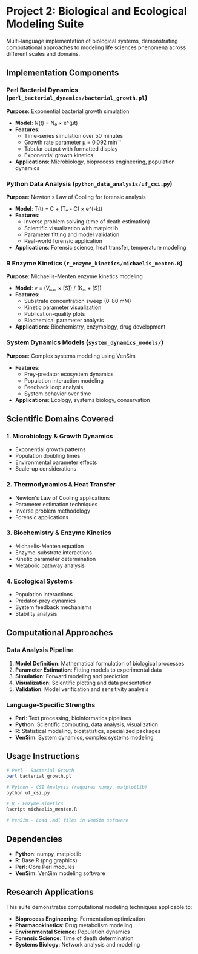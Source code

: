 # Project 2: Biological and Ecological Modeling Suite

Multi-language implementation of biological systems, demonstrating computational approaches to modeling life sciences phenomena across different scales and domains.

## Implementation Components

### Perl Bacterial Dynamics (`perl_bacterial_dynamics/bacterial_growth.pl`)
**Purpose**: Exponential bacterial growth simulation
- **Model**: N(t) = N₀ × e^(μt)
- **Features**:
  - Time-series simulation over 50 minutes
  - Growth rate parameter μ = 0.092 min⁻¹
  - Tabular output with formatted display
  - Exponential growth kinetics
- **Applications**: Microbiology, bioprocess engineering, population dynamics

### Python Data Analysis (`python_data_analysis/uf_csi.py`)
**Purpose**: Newton's Law of Cooling for forensic analysis
- **Model**: T(t) = C + (T₀ - C) × e^(-kt)
- **Features**:
  - Inverse problem solving (time of death estimation)
  - Scientific visualization with matplotlib
  - Parameter fitting and model validation
  - Real-world forensic application
- **Applications**: Forensic science, heat transfer, temperature modeling

### R Enzyme Kinetics (`r_enzyme_kinetics/michaelis_menten.R`)
**Purpose**: Michaelis-Menten enzyme kinetics modeling
- **Model**: v = (Vₘₐₓ × [S]) / (Kₘ + [S])
- **Features**:
  - Substrate concentration sweep (0-80 mM)
  - Kinetic parameter visualization
  - Publication-quality plots
  - Biochemical parameter analysis
- **Applications**: Biochemistry, enzymology, drug development

### System Dynamics Models (`system_dynamics_models/`)
**Purpose**: Complex systems modeling using VenSim
- **Features**:
  - Prey-predator ecosystem dynamics
  - Population interaction modeling
  - Feedback loop analysis
  - System behavior over time
- **Applications**: Ecology, systems biology, conservation

## Scientific Domains Covered

### 1. **Microbiology & Growth Dynamics**
- Exponential growth patterns
- Population doubling times
- Environmental parameter effects
- Scale-up considerations

### 2. **Thermodynamics & Heat Transfer**
- Newton's Law of Cooling applications
- Parameter estimation techniques
- Inverse problem methodology
- Forensic applications

### 3. **Biochemistry & Enzyme Kinetics**
- Michaelis-Menten equation
- Enzyme-substrate interactions
- Kinetic parameter determination
- Metabolic pathway analysis

### 4. **Ecological Systems**
- Population interactions
- Predator-prey dynamics
- System feedback mechanisms
- Stability analysis

## Computational Approaches

### Data Analysis Pipeline
1. **Model Definition**: Mathematical formulation of biological processes
2. **Parameter Estimation**: Fitting models to experimental data
3. **Simulation**: Forward modeling and prediction
4. **Visualization**: Scientific plotting and data presentation
5. **Validation**: Model verification and sensitivity analysis

### Language-Specific Strengths
- **Perl**: Text processing, bioinformatics pipelines
- **Python**: Scientific computing, data analysis, visualization
- **R**: Statistical modeling, biostatistics, specialized packages
- **VenSim**: System dynamics, complex systems modeling

## Usage Instructions

```bash
# Perl - Bacterial Growth
perl bacterial_growth.pl

# Python - CSI Analysis (requires numpy, matplotlib)
python uf_csi.py

# R - Enzyme Kinetics
Rscript michaelis_menten.R

# VenSim - Load .mdl files in VenSim software
```

## Dependencies

- **Python**: numpy, matplotlib
- **R**: Base R (png graphics)
- **Perl**: Core Perl modules
- **VenSim**: VenSim modeling software

## Research Applications

This suite demonstrates computational modeling techniques applicable to:
- **Bioprocess Engineering**: Fermentation optimization
- **Pharmacokinetics**: Drug metabolism modeling
- **Environmental Science**: Population dynamics
- **Forensic Science**: Time of death determination
- **Systems Biology**: Network analysis and modeling